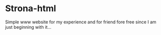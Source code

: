 # Strona-html
 Simple www website for my experience and for friend fore free since I am just beginning with it...
